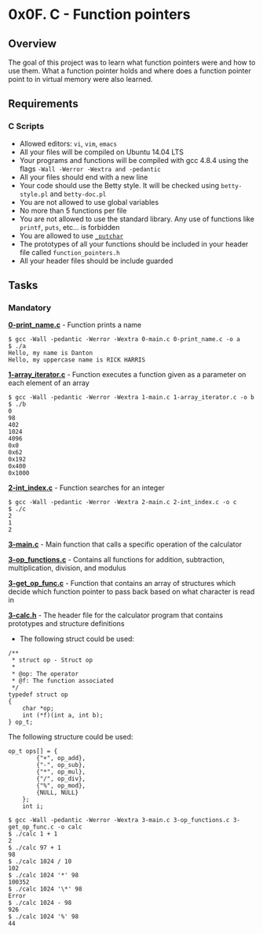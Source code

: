 # 0x0F. C - Function pointers

## Overview
The goal of this project was to learn what function pointers were and how to use them. What a function pointer holds and where does a function pointer point to in virtual memory were also learned.

## Requirements
### C Scripts
* Allowed editors: `vi`, `vim`, `emacs`
* All your files will be compiled on Ubuntu 14.04 LTS
* Your programs and functions will be compiled with gcc 4.8.4 using the flags `-Wall -Werror -Wextra and -pedantic`
* All your files should end with a new line
* Your code should use the Betty style. It will be checked using `betty-style.pl` and `betty-doc.pl`
* You are not allowed to use global variables
* No more than 5 functions per file
* You are not allowed to use the standard library. Any use of functions like `printf`, `puts`, etc… is forbidden
* You are allowed to use [`_putchar`](https://github.com/holbertonschool/_putchar.c/blob/master/_putchar.c)
* The prototypes of all your functions should be included in your header file called `function_pointers.h`
* All your header files should be include guarded

## Tasks
### Mandatory
**[0-print_name.c](0-print_name.c)** - Function prints a name
```
$ gcc -Wall -pedantic -Werror -Wextra 0-main.c 0-print_name.c -o a
$ ./a 
Hello, my name is Danton
Hello, my uppercase name is RICK HARRIS
```

**[1-array_iterator.c](1-array_iterator.c)** - Function executes a function given as a parameter on each element of an array
```
$ gcc -Wall -pedantic -Werror -Wextra 1-main.c 1-array_iterator.c -o b
$ ./b 
0
98
402
1024
4096
0x0
0x62
0x192
0x400
0x1000
```

**[2-int_index.c](2-int_index.c)** - Function searches for an integer
```
$ gcc -Wall -pedantic -Werror -Wextra 2-main.c 2-int_index.c -o c
$ ./c 
2
1
2
```

**[3-main.c](3-main.c)** - Main function that calls a specific operation of the calculator

**[3-op_functions.c](3-op_functions.c)** - Contains all functions for addition, subtraction, multiplication, division, and modulus

**[3-get_op_func.c](3-get_op_func.c)** - Function that contains an array of structures which decide which function pointer to pass back based on what character is read in

**[3-calc.h](3-calc.h)** - The header file for the calculator program that contains prototypes and structure definitions

* The following struct could be used:
```
/**
 * struct op - Struct op
 *
 * @op: The operator
 * @f: The function associated
 */
typedef struct op
{
    char *op;
    int (*f)(int a, int b);
} op_t;
```

The following structure could be used:
```
op_t ops[] = {
        {"+", op_add},
        {"-", op_sub},
        {"*", op_mul},
        {"/", op_div},
        {"%", op_mod},
        {NULL, NULL}
    };
    int i;
```
```
$ gcc -Wall -pedantic -Werror -Wextra 3-main.c 3-op_functions.c 3-get_op_func.c -o calc
$ ./calc 1 + 1
2
$ ./calc 97 + 1
98
$ ./calc 1024 / 10
102
$ ./calc 1024 '*' 98
100352
$ ./calc 1024 '\*' 98
Error
$ ./calc 1024 - 98
926
$ ./calc 1024 '%' 98
44
```
